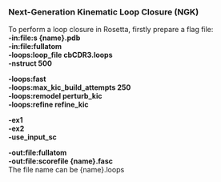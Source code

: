 ### Next-Generation Kinematic Loop Closure (NGK)
To perform a loop closure in Rosetta, firstly prepare a flag file: <br>
  **-in:file:s {name}.pdb <br>
-in:file:fullatom <br>
-loops:loop_file cbCDR3.loops <br>
-nstruct 500** <br>

**-loops:fast <br>
-loops:max_kic_build_attempts 250<br>
-loops:remodel perturb_kic<br>
-loops:refine refine_kic**<br>

**-ex1<br>
-ex2<br>
-use_input_sc**<br>

**-out:file:fullatom<br>
-out:file:scorefile {name}.fasc** <br>
The file name can be {name}.loops 
